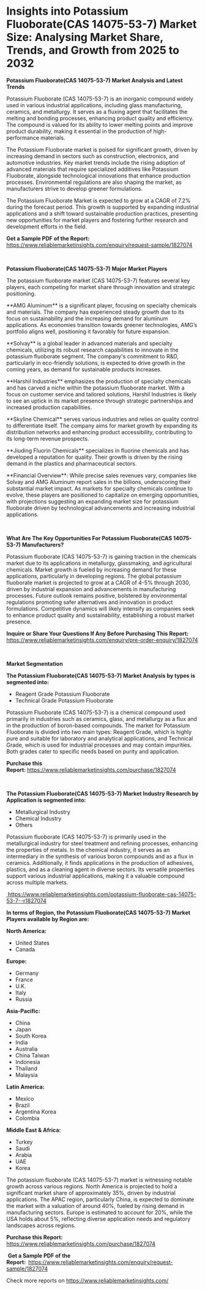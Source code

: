 <p><h1>Insights into Potassium Fluoborate(CAS 14075-53-7) Market Size: Analysing Market Share, Trends, and Growth from 2025 to 2032</h1></p><p><strong>Potassium Fluoborate(CAS 14075-53-7) Market Analysis and Latest Trends</strong></p>
<p><p>Potassium Fluoborate (CAS 14075-53-7) is an inorganic compound widely used in various industrial applications, including glass manufacturing, ceramics, and metallurgy. It serves as a fluxing agent that facilitates the melting and bonding processes, enhancing product quality and efficiency. The compound is valued for its ability to lower melting points and improve product durability, making it essential in the production of high-performance materials.</p><p>The Potassium Fluoborate market is poised for significant growth, driven by increasing demand in sectors such as construction, electronics, and automotive industries. Key market trends include the rising adoption of advanced materials that require specialized additives like Potassium Fluoborate, alongside technological innovations that enhance production processes. Environmental regulations are also shaping the market, as manufacturers strive to develop greener formulations.</p><p>The Potassium Fluoborate Market is expected to grow at a CAGR of 7.2% during the forecast period. This growth is supported by expanding industrial applications and a shift toward sustainable production practices, presenting new opportunities for market players and fostering further research and development efforts in the field.</p></p>
<p><strong>Get a Sample PDF of the Report:&nbsp;</strong> <a href="https://www.reliablemarketinsights.com/enquiry/request-sample/1827074?utm_campaign=1894&utm_medium=2&utm_source=Github&utm_content=ia&utm_term=03042025&utm_id=potassium-fluoboratecas-14075-53-7">https://www.reliablemarketinsights.com/enquiry/request-sample/1827074</a></p>
<p>&nbsp;</p>
<p><strong>Potassium Fluoborate(CAS 14075-53-7) Major Market Players</strong></p>
<p><p>The potassium fluoborate market (CAS 14075-53-7) features several key players, each competing for market share through innovation and strategic positioning. </p><p>**AMG Aluminum** is a significant player, focusing on specialty chemicals and materials. The company has experienced steady growth due to its focus on sustainability and the increasing demand for aluminum applications. As economies transition towards greener technologies, AMG’s portfolio aligns well, positioning it favorably for future expansion.</p><p>**Solvay** is a global leader in advanced materials and specialty chemicals, utilizing its robust research capabilities to innovate in the potassium fluoborate segment. The company's commitment to R&D, particularly in eco-friendly solutions, is expected to drive growth in the coming years, as demand for sustainable products increases.</p><p>**Harshil Industries** emphasizes the production of specialty chemicals and has carved a niche within the potassium fluoborate market. With a focus on customer service and tailored solutions, Harshil Industries is likely to see an uptick in its market presence through strategic partnerships and increased production capabilities.</p><p>**Skyline Chemical** serves various industries and relies on quality control to differentiate itself. The company aims for market growth by expanding its distribution networks and enhancing product accessibility, contributing to its long-term revenue prospects.</p><p>**Jiuding Fluorin Chemicals** specializes in fluorine chemicals and has developed a reputation for quality. Their growth is driven by the rising demand in the plastics and pharmaceutical sectors.</p><p>**Financial Overview**: While precise sales revenues vary, companies like Solvay and AMG Aluminum report sales in the billions, underscoring their substantial market impact. As markets for specialty chemicals continue to evolve, these players are positioned to capitalize on emerging opportunities, with projections suggesting an expanding market size for potassium fluoborate driven by technological advancements and increasing industrial applications.</p></p>
<p>&nbsp;</p>
<p><strong>What Are The Key Opportunities For Potassium Fluoborate(CAS 14075-53-7) Manufacturers?</strong></p>
<p><p>Potassium fluoborate (CAS 14075-53-7) is gaining traction in the chemicals market due to its applications in metallurgy, glassmaking, and agricultural chemicals. Market growth is fueled by increasing demand for these applications, particularly in developing regions. The global potassium fluoborate market is projected to grow at a CAGR of 4-5% through 2030, driven by industrial expansion and advancements in manufacturing processes. Future outlook remains positive, bolstered by environmental regulations promoting safer alternatives and innovation in product formulations. Competitive dynamics will likely intensify as companies seek to enhance product quality and sustainability, establishing a robust market presence.</p></p>
<p><strong>Inquire or Share Your Questions If Any Before Purchasing This Report:</strong> <a href="https://www.reliablemarketinsights.com/enquiry/pre-order-enquiry/1827074?utm_campaign=1894&utm_medium=2&utm_source=Github&utm_content=ia&utm_term=03042025&utm_id=potassium-fluoboratecas-14075-53-7">https://www.reliablemarketinsights.com/enquiry/pre-order-enquiry/1827074</a></p>
<p>&nbsp;</p>
<p><strong>Market Segmentation</strong></p>
<p><strong>The Potassium Fluoborate(CAS 14075-53-7) Market Analysis by types is segmented into:</strong></p>
<p><ul><li>Reagent Grade Potassium Fluoborate</li><li>Technical Grade Potassium Fluoborate</li></ul></p>
<p><p>Potassium Fluoborate (CAS 14075-53-7) is a chemical compound used primarily in industries such as ceramics, glass, and metallurgy as a flux and in the production of boron-based compounds. The market for Potassium Fluoborate is divided into two main types: Reagent Grade, which is highly pure and suitable for laboratory and analytical applications, and Technical Grade, which is used for industrial processes and may contain impurities. Both grades cater to specific needs based on purity and application.</p></p>
<p><strong>Purchase this Report:&nbsp;</strong><a href="https://www.reliablemarketinsights.com/purchase/1827074?utm_campaign=1894&utm_medium=2&utm_source=Github&utm_content=ia&utm_term=03042025&utm_id=potassium-fluoboratecas-14075-53-7">https://www.reliablemarketinsights.com/purchase/1827074</a></p>
<p>&nbsp;</p>
<p><strong>The Potassium Fluoborate(CAS 14075-53-7) Market Industry Research by Application is segmented into:</strong></p>
<p><ul><li>Metallurgical Industry</li><li>Chemical Industry</li><li>Others</li></ul></p>
<p><p>Potassium fluoborate (CAS 14075-53-7) is primarily used in the metallurgical industry for steel treatment and refining processes, enhancing the properties of metals. In the chemical industry, it serves as an intermediary in the synthesis of various boron compounds and as a flux in ceramics. Additionally, it finds applications in the production of adhesives, plastics, and as a cleaning agent in diverse sectors. Its versatile properties support various industrial applications, making it a valuable compound across multiple markets.</p></p>
<p><a href="https://www.reliablemarketinsights.com/potassium-fluoborate-cas-14075-53-7--r1827074?utm_campaign=1894&utm_medium=2&utm_source=Github&utm_content=ia&utm_term=03042025&utm_id=potassium-fluoboratecas-14075-53-7">&nbsp;https://www.reliablemarketinsights.com/potassium-fluoborate-cas-14075-53-7--r1827074</a></p>
<p><strong>In terms of Region, the Potassium Fluoborate(CAS 14075-53-7) Market Players available by Region are:</strong></p>
<p>
    <p> <strong> North America: </strong>
        <ul>
            <li>United States</li>
            <li>Canada</li>
        </ul>
        </p> 
    <p> <strong> Europe: </strong>
        <ul>
            <li>Germany</li>
            <li>France</li>
            <li>U.K.</li>
            <li>Italy</li>
            <li>Russia</li>
        </ul>
        </p> 
    <p> <strong> Asia-Pacific: </strong>
        <ul>
            <li>China</li>
            <li>Japan</li>
            <li>South Korea</li>
            <li>India</li>
            <li>Australia</li>
            <li>China Taiwan</li>
            <li>Indonesia</li>
            <li>Thailand</li>
            <li>Malaysia</li>
        </ul>
        </p> 
    <p> <strong> Latin America: </strong>
        <ul>
            <li>Mexico</li>
            <li>Brazil</li>
            <li>Argentina Korea</li>
            <li>Colombia</li>
        </ul>
        </p> 
    <p> <strong> Middle East & Africa: </strong>
        <ul>
            <li>Turkey</li>
            <li>Saudi</li>
            <li>Arabia</li>
            <li>UAE</li>
            <li>Korea</li>
        </ul>
    </p>
    </p>
<p><p>The potassium fluoborate (CAS 14075-53-7) market is witnessing notable growth across various regions. North America is projected to hold a significant market share of approximately 35%, driven by industrial applications. The APAC region, particularly China, is expected to dominate the market with a valuation of around 40%, fueled by rising demand in manufacturing sectors. Europe is estimated to account for 20%, while the USA holds about 5%, reflecting diverse application needs and regulatory landscapes across regions.</p></p>
<p><strong>Purchase this Report: </strong><a href="https://www.reliablemarketinsights.com/purchase/1827074?utm_campaign=1894&utm_medium=2&utm_source=Github&utm_content=ia&utm_term=03042025&utm_id=potassium-fluoboratecas-14075-53-7">https://www.reliablemarketinsights.com/purchase/1827074</a></p>
<p>&nbsp;<strong>Get a Sample PDF of the Report:&nbsp;&nbsp;</strong><a href="https://www.reliablemarketinsights.com/enquiry/request-sample/1827074?utm_campaign=1894&utm_medium=2&utm_source=Github&utm_content=ia&utm_term=03042025&utm_id=potassium-fluoboratecas-14075-53-7">https://www.reliablemarketinsights.com/enquiry/request-sample/1827074</a></p>
<p><strong></strong></p>
<p>Check more reports on <a href="https://www.reliablemarketinsights.com/?utm_campaign=1894&utm_medium=2&utm_source=Github&utm_content=ia&utm_term=03042025&utm_id=potassium-fluoboratecas-14075-53-7">https://www.reliablemarketinsights.com/</a></p>